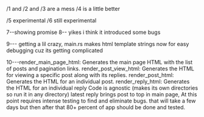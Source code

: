 /1 and /2 and /3 are a mess   /4 is a little better 

/5 experimental /6 still experimental

7--showing promise
8-- yikes i think it introduced some bugs


9--- getting a lil crazy, main.rs makes html template strings now for easy debugging cuz its getting complicated


10---render_main_page_html: Generates the main page HTML with the list of posts and pagination links.
render_post_view_html: Generates the HTML for viewing a specific post along with its replies.
render_post_html: Generates the HTML for an individual post.
render_reply_html: Generates the HTML for an individual reply 
Code is agnostic (makes its own directories so run it in any directory)
latest reply brings post to top in main page, 
At this point requires intense testing to find and eliminate bugs. that will take a few days
but then after that 80+ percent of app should be done and tested. 
